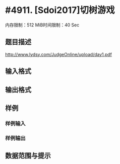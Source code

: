 # #4911. [Sdoi2017]切树游戏

内存限制：512 MiB时间限制：40 Sec

## 题目描述

http://www.lydsy.com/JudgeOnline/upload/day1.pdf

## 输入格式

## 输出格式

## 样例

### 样例输入

### 样例输出

## 数据范围与提示

